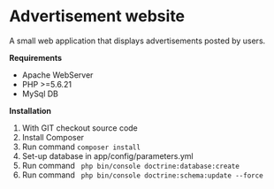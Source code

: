 # Advertisement website

A small web application that displays advertisements posted by users.

**Requirements**
* Apache WebServer
* PHP >=5.6.21
* MySql DB

**Installation**
1. With GIT checkout source code
2. Install Composer
3. Run command ```composer install```
4. Set-up database in app/config/parameters.yml
5. Run command ``` php bin/console doctrine:database:create```
6. Run command ``` php bin/console doctrine:schema:update --force```